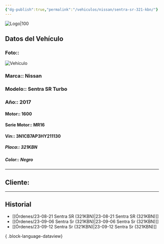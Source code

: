 ```yaml
---
{"dg-publish":true,"permalink":"/vehiculos/nissan/sentra-sr-321-kbn/"}
---
```


![Logo|100](http://drive.google.com/uc?export=view&id=137fl3TIZ0-PU8b-Pt0bsjclwHub_u78G)

## Datos del Vehículo 
### Foto:: 
![Vehículo](http://drive.google.com/uc?export=view&id=19RoZGPMV0SVRNXTK_n8GY9J_fE3WiLyV)

### Marca:: Nissan
### Modelo:: Sentra SR Turbo
### Año:: 2017
#### Motor:: 1600
#### Serie Motor:: MR16
#### Vin:: 3N1CB7AP3HY211130
##### Placa:: 321KBN
##### Color:: Negro
---

## Cliente:

---

## Historial

- [[Órdenes/23-08-21 Sentra SR (321KBN)\|23-08-21 Sentra SR (321KBN)]]
- [[Órdenes/23-09-06 Sentra Sr (321KBN)\|23-09-06 Sentra Sr (321KBN)]]
- [[Órdenes/23-09-12 Sentra Sr (321KBN)\|23-09-12 Sentra Sr (321KBN)]]

{ .block-language-dataview} 